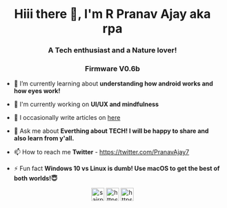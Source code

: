 <h1 align="center">Hiii there 👋, I'm R Pranav Ajay aka rpa </h1>
<h3 align="center">A Tech enthusiast and a Nature lover!</h3>
<h3 align="center">Firmware V0.6b</h3>


- 🔭 I’m currently learning about **understanding how android works and how eyes work!**

- 💼 I'm currently working on **UI/UX and mindfulness**

- 📝 I occasionally write articles on [here](https://rpatechie.blogspot.com/)

- 💬 Ask me about **Everthing about TECH! I will be happy to share and also learn from y'all.**

- 📫 How to reach me **Twitter** - https://twitter.com/PranavAjay7

- ⚡ Fun fact **Windows 10 vs Linux is dumb! Use macOS to get the best of both worlds!😇**

<p align="center">
<a href="https://dev.to/sairpa" target="blank"><img align="center" src="https://cdn.jsdelivr.net/npm/simple-icons@3.0.1/icons/dev-dot-to.svg" alt="sairpa" height="30" width="30" /></a>
<a href="https://twitter.com/https://twitter.com/PranavAjay7" target="blank"><img align="center" src="https://cdn.jsdelivr.net/npm/simple-icons@3.0.1/icons/twitter.svg" alt="https://twitter.com/pranavajay7" height="30" width="30" /></a>
<a href="https://www.linkedin.com/in/pranav-ajay-rajesh-1860451ab?lipi=urn%3Ali%3Apage%3Ad_flagship3_profile_view_base_contact_details%3BWdvOMJFlSh69ui%2BpgCI7TQ%3D%3D" target="blank"><img align="center" src="https://cdn.jsdelivr.net/npm/simple-icons@3.0.1/icons/linkedin.svg" alt="https://www.linkedin.com/in/pranav-ajay-rajesh-1860451ab/detail/contact-info/" height="30" width="30" /></a>
</p>
